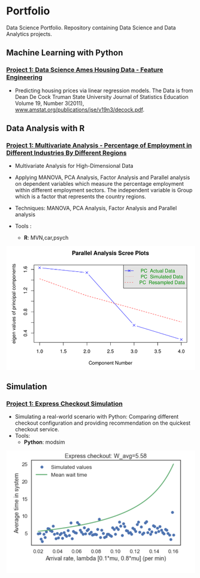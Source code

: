 # Portfolio
Data Science Portfolio. Repository containing Data Science and Data Analytics projects. 

## Machine Learning with Python
### [Project 1: Data Science Ames Housing Data - Feature Engineering](https://github.com/) 

* Predicting housing prices via linear regression models. The Data is from Dean De Cock Truman State University Journal of Statistics Education Volume 19, Number 3(2011), www.amstat.org/publications/jse/v19n3/decock.pdf. 


## Data Analysis with R
### [Project 1: Multivariate Analysis - Percentage of Employment in Different Industries By Different Regions](https://github.com/) 
* Multivariate Analysis for High-Dimensional Data
* Applying MANOVA, PCA Analysis, Factor Analysis and Parallel analysis on dependent variables which measure the percentage employment within different employment sectors. The independent variable is Group which is a factor that represents the country regions. 

* Techniques: MANOVA, PCA Analysis, Factor Analysis and Parallel analysis 
* Tools : 
   - **R**: MVN,car,psych
   
![](/images/Parallel_Analysis_Scree_Plots.PNG)

## Simulation 
### [Project 1: Express Checkout Simulation](https://github.com/harjomand/Portfolio/blob/main/Express%20Checkout%20Simulation%20with%20Python%20.ipynb)
* Simulating a real-world scenario with Python: Comparing different checkout configuration and providing recommendation on the quickest checkout service.
* Tools: 
   - **Python**: modsim

![](/images/Express_Checkout.PNG)




